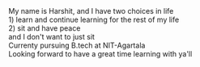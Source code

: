 <div> My name is Harshit, and I have two choices in life  
<div>
  1) learn and continue learning for the rest of my life<br>
  2) sit and have peace <br><span style="text-align=right">and I don't want to just sit</span>
</div>
 Currenty pursuing B.tech at NIT-Agartala</div>
 Looking forward to have a great time learning with ya'll
